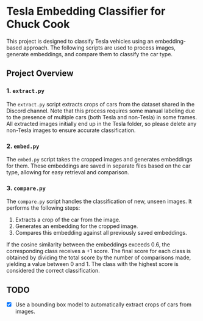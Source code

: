 # **Tesla Embedding Classifier for Chuck Cook**

This project is designed to classify Tesla vehicles using an embedding-based approach. The following scripts are used to process images, generate embeddings, and compare them to classify the car type.

## **Project Overview**

### **1. `extract.py`**
The `extract.py` script extracts crops of cars from the dataset shared in the Discord channel. Note that this process requires some manual labeling due to the presence of multiple cars (both Tesla and non-Tesla) in some frames. All extracted images initially end up in the Tesla folder, so please delete any non-Tesla images to ensure accurate classification.

### **2. `embed.py`**
The `embed.py` script takes the cropped images and generates embeddings for them. These embeddings are saved in separate files based on the car type, allowing for easy retrieval and comparison.

### **3. `compare.py`**
The `compare.py` script handles the classification of new, unseen images. It performs the following steps:

1. Extracts a crop of the car from the image.
2. Generates an embedding for the cropped image.
3. Compares this embedding against all previously saved embeddings.

If the cosine similarity between the embeddings exceeds 0.6, the corresponding class receives a +1 score. The final score for each class is obtained by dividing the total score by the number of comparisons made, yielding a value between 0 and 1. The class with the highest score is considered the correct classification.

## TODO
- [x] Use a bounding box model to automatically extract crops of cars from images.

